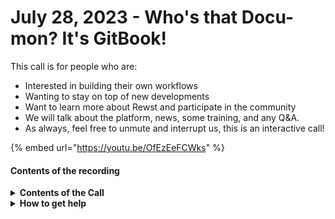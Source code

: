 # July 28, 2023 - Who's that Docu-mon? It's GitBook!

This call is for people who are:

* Interested in building their own workflows
* Wanting to stay on top of new developments
* Want to learn more about Rewst and participate in the community
* We will talk about the platform, news, some training, and any Q\&A.
* As always, feel free to unmute and interrupt us, this is an interactive call!

{% embed url="https://youtu.be/OfEzEeFCWks" %}

#### Contents of the recording

<details>

<summary><strong>Contents of the Call</strong></summary>

In this call, we cover the following:

* 🐔 Aharon kicks off the Open Mic
* 📘 Brandon shows Docs on Gitbook
* 📝 John Dupree shows a user invite form for CIPP
* 💻 Brandon from eTop shows how he tracks assigned devices with ImmyBot , CW, and Rewst
* 🔌 Alden shows his self-hosted ChatGPT
* 🤖 Tim shows enhancements made to the OpenAI crate
* 🔒 Tim shows a crate that notifies when conditional access policies change
* 📄 “Any specific Microsoft license to pull changes with CAP?”
* 🎤 Sarah from the ROC introduces herself
* 🖥️ ConnectWise Pods Question

</details>

<details>

<summary><strong>How to get help</strong></summary>

Resources:

* Getting Started: [https://docs.rewst.help/cluck-university/getting-started](https://docs.rewst.help/cluck-university/getting-started)
* Rewst Foundations Training: [https://docs.rewst.help/cluck-university/rewst-foundations-10x](https://docs.rewst.help/cluck-university/rewst-foundations-10x)
* Chat (Discord): [https://discord.gg/rewst](https://discord.gg/rewst)
  * Private #\{{ msp \}} channel
  * \#the-kewp
* Email to create Tickets: [the\_roc@rewst.io](mailto:the_roc@rewst.io)

Cluck U Sign-ups:

* All 100 Series Courses are now available: [https://calendly.com/cluck-u/](https://calendly.com/cluck-u/)

Feature + Integration Requests: [https://rewst.canny.io](https://rewst.canny.io)

</details>
